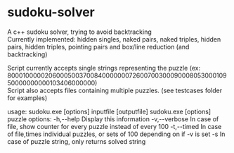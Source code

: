 # sudoku-solver
A c++ sudoku solver, trying to avoid backtracking  
Currently implemented: hidden singles, naked pairs, naked triples, hidden pairs, hidden triples, pointing pairs and box/line reduction (and backtracking)  
  
Script currently accepts single strings representing the puzzle (ex: 800010000020600050037008400000007260070030009000805300010950000000000103406000000)  
Script also accepts files containing multiple puzzles. (see testcases folder for examples)

usage:
        sudoku.exe [options] inputfile [outputfile]
        sudoku.exe [options] puzzle
options:
        -h,--help        Display this information
        -v,--verbose     In case of file, show counter for every puzzle instead of every 100
        -t,--timed       In case of file,times individual puzzles, or sets of 100 depending on if -v is set
        -s               In case of puzzle string, only returns solved string

